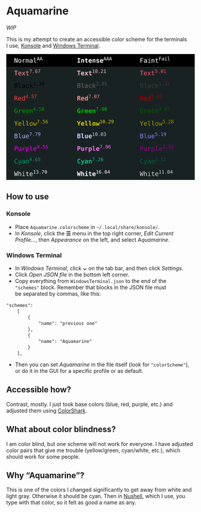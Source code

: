 # Aquamarine

*WIP*

This is my attempt to create an accessible color scheme for the terminals I use, [Konsole](https://konsole.kde.org/) and [Windows Terminal](https://github.com/Microsoft/Terminal).

<p align="center"><img src="table.svg" alt="Table" /></p>

## How to use

### Konsole

* Place `Aquamarine.colorscheme` in `~/.local/share/konsole/`.
* In *Konsole*, click the **☰** menu in the top right corner, *Edit Current Profile…*, then *Appearance* on the left, and select *Aquamarine*.

### Windows Terminal

* In *Windows Terminal*, click **⌄** on the tab bar, and then click *Settings*.
* Click *Open JSON file* in the bottom left corner.
* Copy everything from `WindowsTerminal.json` to the end of the `"schemes"` block. Remember that blocks in the JSON file must be separated by commas, like this:
````
"schemes":
    [
        {
            "name": "previous one"
        },
        {
            "name": "Aquamarine"
        }
    ],
````
* Then you can set *Aquamarine* in the file itself (look for `"colorScheme"`), or do it in the GUI for a specific profile or as default.

## Accessible how?

Contrast, mostly. I just took base colors (blue, red, purple, etc.) and adjusted them using [ColorShark](https://colorshark.io).

## What about color blindness?

I am color blind, but one scheme will not work for everyone. I have adjusted color pairs that give me trouble (yellow/green, cyan/white, etc.), which should work for some people.

## Why “Aquamarine”?

This is one of the colors I changed significantly to get away from white and light gray. Otherwise it should be cyan. Then in [Nushell](https://www.nushell.sh/), which I use, you type with that color, so it felt as good a name as any.